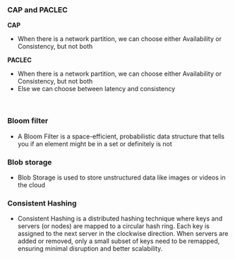 ### CAP and PACLEC

**CAP**
- When there is a network partition, we can choose either Availability or Consistency, but not both

**PACLEC**
- When there is a network partition, we can choose either Availability or Consistency, but not both
- Else we can choose between latency and consistency
<br>

### Bloom filter
- A Bloom Filter is a space-efficient, probabilistic data structure that tells you if an element might be in a set or definitely is not

### Blob storage
- Blob Storage is used to store unstructured data like images or videos in the cloud

### Consistent Hashing
- Consistent Hashing is a distributed hashing technique where keys and servers (or nodes) are mapped to a circular hash ring. Each key is assigned to the next server in the clockwise direction. When servers are added or removed, only a small subset of keys need to be remapped, ensuring minimal disruption and better scalability.
